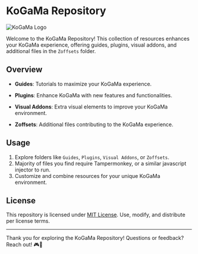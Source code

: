 # KoGaMa Repository

![KoGaMa Logo](https://i.ytimg.com/vi/nZgOVlMxVpc/maxresdefault.jpg)

Welcome to the KoGaMa Repository! This collection of resources enhances your KoGaMa experience, offering guides, plugins, visual addons, and additional files in the `Zoffsets` folder.

## Overview

- **Guides**: Tutorials to maximize your KoGaMa experience.

- **Plugins**: Enhance KoGaMa with new features and functionalities.

- **Visual Addons**: Extra visual elements to improve your KoGaMa environment.

- **Zoffsets**: Additional files contributing to the KoGaMa experience.

## Usage

1. Explore folders like `Guides`, `Plugins`, `Visual Addons`, or `Zoffsets`.
2. Majority of files you find require Tampermonkey, or a similar javascript injector to run.
3. Customize and combine resources for your unique KoGaMa environment.

## License

This repository is licensed under [MIT License](https://github.com/zombieaztro/KoGaMa/blob/main/LICENSE). Use, modify, and distribute per license terms.

---

Thank you for exploring the KoGaMa Repository! Questions or feedback? Reach out! 🎮🌟
